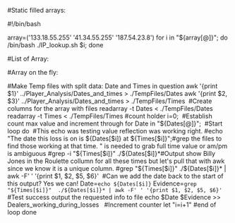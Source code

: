 
#Static filled arrays:

#!/bin/bash

array=('133.18.55.255' '41.34.55.255' '187.54.23.8')
for i in "${array[@]}"; do /bin/bash ./IP_lookup.sh $i; done


#List of Array:



#Array on the fly:

#Make Temp files with split data: Date and Times in question
awk '{print $1}'  ../Player_Analysis/Dates_and_times > ./TempFiles/Dates
awk '{print $2, $3}'  ../Player_Analysis/Dates_and_times > ./TempFiles/Times
​
#Create columns for the array with files
readarray -t Dates < ./TempFiles/Dates
readarray -t Times < ./TempFiles/Times
​
#count holder
i=0;
​
#Establish count max value and increment through 
for Date in "${Dates[@]}";
​
#Start loop
do
​
#This echo was testing value reflection was working right.
#echo "The date this loss is on is ${Dates[$i]} at ${Times[$i]}";
​
#grep the files to find those working at that time. " is needed to grab full time value or am/pm is ambiguous
#grep -i "${Times[$i]}"  ./${Dates[$i]}*  
​
#Output show Billy Jones in the Roulette collumn for all these times but let's pull that with awk since we know it is a unique column.
#grep "${Times[$i]}"  ./${Dates[$i]}* | awk -F' ' '{print $1, $2, $5, $6}'
​
#Can we add the date back to the start of this output? Yes we can!
Date=`echo ${Dates[$i]}`
​
Evidence=`grep "${Times[$i]}"  ./${Dates[$i]}* | awk -F' ' '{print $1, $2, $5, $6}'`
#Test success output the requested info to file
echo $Date $Evidence >> Dealers_working_during_losses
​
​
#Increment counter
let "i=i+1"
​
#end of loop
done